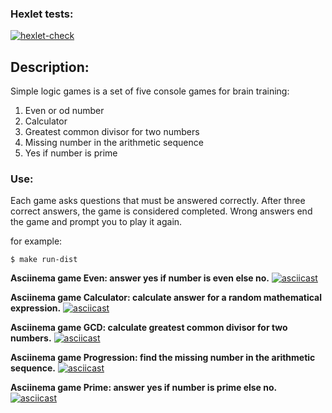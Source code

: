 ### Hexlet tests:
[![hexlet-check](https://github.com/packman1783/java-project-61/actions/workflows/hexlet-check.yml/badge.svg)](https://github.com/packman1783/java-project-61/actions/workflows/hexlet-check.yml)


## Description:
Simple logic games is a set of five console games for brain training:
1. Even or od number
2. Calculator
3. Greatest common divisor for two numbers
4. Missing number in the arithmetic sequence
5. Yes if number is prime

### Use:
Each game asks questions that must be answered correctly. After three correct answers, the game is considered completed. 
Wrong answers end the game and prompt you to play it again.

 for example:
```
$ make run-dist
```
 
**Asciinema game Even: answer yes if number is even else no.**
[![asciicast](https://asciinema.org/a/605125.svg)](https://asciinema.org/a/605125)

**Asciinema game Calculator: calculate answer for a random mathematical expression.**
[![asciicast](https://asciinema.org/a/605260.svg)](https://asciinema.org/a/605260)

**Asciinema game GCD: calculate greatest common divisor for two numbers.**
[![asciicast](https://asciinema.org/a/605414.svg)](https://asciinema.org/a/605414)

**Asciinema game Progression: find the missing number in the arithmetic sequence.**
[![asciicast](https://asciinema.org/a/605604.svg)](https://asciinema.org/a/605604)

**Asciinema game Prime: answer yes if number is prime else no.**
[![asciicast](https://asciinema.org/a/605775.svg)](https://asciinema.org/a/605775)
